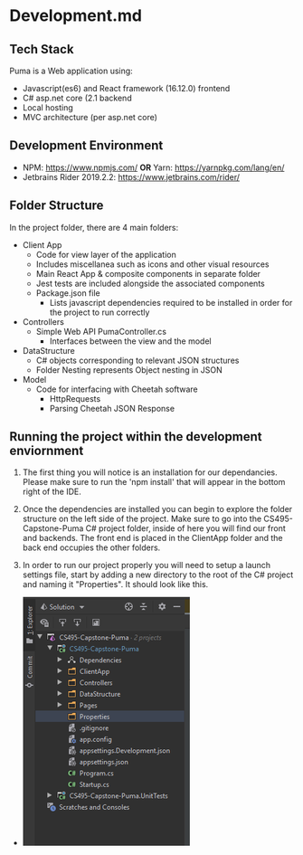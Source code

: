 # Development.md
## Tech Stack
Puma is a Web application using: 
* Javascript(es6) and React framework (16.12.0) frontend
* C# asp.net core (2.1 backend
* Local hosting
* MVC architecture (per asp.net core)

## Development Environment
* NPM: https://www.npmjs.com/ **OR** Yarn: https://yarnpkg.com/lang/en/
* Jetbrains Rider 2019.2.2: https://www.jetbrains.com/rider/

## Folder Structure
In the project folder, there are 4 main folders: 
* Client App 
	* Code for view layer of the application
	* Includes miscellanea such as icons and other visual resources
	* Main React App & composite components in separate folder
	* Jest tests are included alongside the associated components
	* Package.json file
		* Lists javascript dependencies required to be installed in order for the project to run correctly
* Controllers
	* Simple Web API PumaController.cs
		* Interfaces between the view and the model
* DataStructure
	* C# objects corresponding to relevant JSON structures
	* Folder Nesting represents Object nesting in JSON
* Model
	* Code for interfacing with Cheetah software
		* HttpRequests
		* Parsing Cheetah JSON Response
		
## Running the project within the development enviornment

1. The first thing you will notice is an installation for our dependancies. Please make sure to run the 'npm install' that will appear in the bottom right of the IDE.

2. Once the dependencies are installed you can begin to explore the folder structure on the left side of the project. Make sure to go into the CS495-Capstone-Puma C# project folder, inside of here you will find our front and backends. The front end is placed in the ClientApp folder and the back end occupies the other folders.

3. In order to run our project properly you will need to setup a launch settings file, start by adding a new directory to the root of the C# project and naming it "Properties". It should look like this.  
* ![](images/directory.png)

